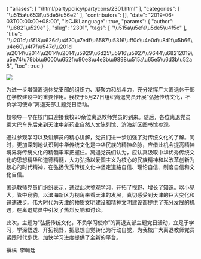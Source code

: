 {
    "aliases": [
        "/html/partypolicy/partycons/2301.html"
    ],
    "categories": [
        "\u515a\u653f\u5de5\u56e2"
    ],
    "contributors": [],
    "date": "2019-06-03T00:00:00+08:00",
    "isCJKLanguage": true,
    "params": {
        "author": "\u6821\u529e"
    },
    "slug": "2301",
    "tags": [
        "\u515a\u5efa\u5de5\u4f5c"
    ],
    "title": "\u201c\u5f18\u626c\u4f20\u7edf\u6587\u5316\uff0c\u4e0d\u8d1f\u5b66\u4e60\u4f7f\u547d\u201d \u2014\u2014\u2014\u2014\u5929\u6d25\u5916\u5927\u9644\u68212019\u5e74\u79bb\u9000\u652f\u90e8\u4e3b\u9898\u515a\u65e5\u6d3b\u52a8",
    "toc": true
}

![](https://cdn.tfls.online/mirror/full/a0f01cc0e2c35e0db00aba8310fccd6921e11b34.jpg)






 为进一步增强离退休党支部的组织力、凝聚力和战斗力，充分发挥广大离退休干部在学校建设中的重要作用。我校于5月27日组织离退党员开展“弘扬传统文化，不负学习使命”离退支部主题党日活动。




校领导一早在校门口迎接我校20余位离退教师党员的到来。随后，各位离退党员乘大巴车先后来到天津中新药业自然人文陈列馆、滨海新区图书馆参观。




 通过参观学习以及讲解员的精心讲解，党员们进一步加强了对传统文化的了解。同时，更加深刻地认识到中华传统文化是中华民族的精神命脉，应借此机会提高精神境界将传统文化的精髓牢牢把握住。离退党员们认为，应认真汲取中华优秀传统文化的思想精华和道德精髓，大力弘扬以爱国主义为核心的民族精神和以改革创新为核心的时代精神，在弘扬优秀传统文化中坚定道路自信、理论自信、制度自信和文化自信。
 



 离退教师党员们纷纷表示，通过此次参观学习，开拓了视野、增长了知识。以小见大，管中窥豹，以滨海新区为视角来看天津的发展，真切感受到天津的巨大变化和迅速进步。伟大时代为天津的物质文明建设和精神文明建设都提供了充分发展的机遇，在离退党员中引发了热烈反响和讨论。
 



此次，主题为“弘扬传统文化，不负学习使命”的离退支部主题党日活动，立足于学习，学深悟透、开拓视野，把思想自觉转化为行动自觉，为我校广大离退教师党员紧跟时代步伐、加快学习进度提供了全新的平台。
 



  






 撰稿  李翰廷








